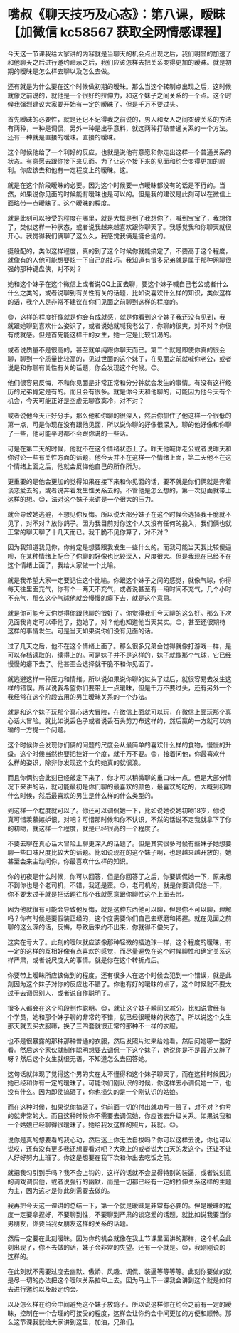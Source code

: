 # 嘴叔《聊天技巧及心态》：第八课，暧昧【加微信 kc58567 获取全网情感课程】

今天这一节课我给大家讲的内容就是当聊天的机会点出现之后，我们明显的加速了和他聊天之后进行邀约暗示之后，我们应该怎样去把关系变得更加的暧昧。就是初期的暧昧是怎么样去聊以及怎么去做。

还有就是为什么要在这个时候做初期的暧昧。那么当这个转制点出现之后，这时候就像之前说的，就他是一个很好的拉伸力，和这个妹子之间关系的一个点。这个时候我强烈建议大家要开始有一定的暧昧了。但是千万不要过头。

首先暧昧的必要性，就是还记不记得我之前说的，男人和女人之间突破关系的方法有两种，一种是调侃，另外一种是出乎意料，就这两种打破普通关系的一个方法。还有一种就是直接的暧昧。直接的暧昧。

这个时候他给了一个利好的反应，也就是说他有意愿和你走出这样一个普通关系的状态。有意愿去跟你接下来见面。为了让这个接下来的见面和约会变得更加的顺利。你应该去和他有一定程度上的暧昧。这。

就是在这个阶段暧昧的必要。因为这个时候要一点暧昧都没有的话是不行的。当然，如果说你见面的时候能有暧昧也是可以的。但是我的建议是此刻可以在微信上面略带一点暧昧了。这个暧昧的程度。

就是此刻可以接受的程度在哪里，就是大概是到了我想你了，喊到宝宝了，我想你了，类似这样一种状态，或者说我越来越喜欢跟你聊天了。我感觉我和你聊天就很开心。我觉得我们俩聊了这么久，我感觉我俩是挺合适的。

挺般配的，类似这样程度，真的到了这个时候你就能搞定了，不要高于这个程度，就像有的人他可能想要炫一下自己的技巧。我知道有很多兄弟就是属于那种网聊很强的那种键盘侠，对不对？

她和这个妹子在这个微信上或者说QQ上面去聊，要这个妹子喊自己老公或者什么什么之类的，或者说聊到有关性有关的话题，比如说喜欢什么样的知识，类似这样的话，我个人是非常不建议在你们见面之前聊到这样的程度的。

😊，这样的程度好像就是你会有成就感，就是你看到这个妹子我还没有见到，我就跟她聊到喜欢什么姿识了，或者说她就喊我老公了，你聊的很爽，对不对？你很有成就感。但是首先能这样干的女生，她一定是比较饥渴的。

或者说质量不是很高的，甚至就单纯跟你聊天而已。第二个就是即使你真的很会聊，聊到一个质量比较高的，见过世面的这个妹子，在见面之前就喊你老公，或者说是和你聊有关性有关的话题，你会发现这个时候。😊。

他们很容易反悔，不和你见面是非常正常和分分钟就会发生的事情。有没有这样经历的兄弟肯定是有的。而且会有很多。就是你今天和他聊的，可能因为他今天有个机会，今天可能正好是空虚无聊寂寞冷，对不对？

或者说他今天正好分手，那么他和你聊的很深入，然后你抓住了他这样一个很低的第一点，可是你现在没有跟他见面，所以说你聊的好像很深入，聊的他好像和你聊了一些，他可能平时都不会跟你说的一些话。

可是在第二天的时候，他就不在这个情绪状态上了。昨天他喊你老公或者说昨天和你讨论一些有关性方面的话题，他今天并不在这样一个情绪上面，第二天他不在这个情绪上面之后，他就会反悔他自己的所作所为。

更重要的是他会更加的觉得如果在接下来和你见面的话，要不就是你们俩就是奔着谈恋爱去的，或者说奔着发生性关系去的。不管他是怎么想的，第一次见面就带上这样的想。😊，法对这个妹子来讲是一个很大的压力。

就会导致她逃避，不想见你反悔。所以说大部分妹子在这个时候会选择我干脆就不见了，对不对？放你鸽子。因为我目前对你这个人又没有任何的投入，我们俩也就正常的聊天聊了十几天而已。我干脆不见你算了，对不对？

因为我知道我见你，你肯定是想要跟我发生一些什么的。而我可能当天我比较傻逼呗，在某种情绪上配合了你聊的好像也比较深入，尺度很大。但是我现在已经不在这个情绪上面了，我给大家做一个比喻。

就是我希望大家一定要记住这个比喻。你跟这个妹子之间的感觉，就像气球，你得每天往里面充气，你有个一两天不充气，或者说甚至有一段时间不充气，几个小时不充气，那么这个气球他就会慢慢的瘪下去，就是这个意思。

就是你可能今天你觉得你跟他聊的很好了。你觉得我们今天聊的这么好。那么下次见面我肯定可以牵他了，抱她了。对？他也知道他当天其实。😊，甚至还很期待这样的事情发生。可是当天如果说你们没有见面的话。

过了几天之后，他不在这个情绪上面了。那么很多兄弟会觉得就像打游戏一样，是可以存档读取的，续得上的。可是妹子并不是这样的，妹子就像那个气球，它已经慢慢的瘪下去了。他甚至会选择就干脆不和你见面了。

就逃避这样一种压力和情绪。所以说如果说你聊的过头了过后，就很容易去发生这样的错误。所以说我希望你们要带上一点暧昧，但是千万不要过头，还有另外一个我经常在这个阶段去用的男生暧昧关系的一个办法。

就是和这个妹子玩那个真心话大冒险，在微信上面就可以玩，在微信上面玩那个真心话大冒险。就比如说丢色子或者说丢石头剪刀布这样的，然后赢的一方就可以向输的一方提一个问题。

这个时候你会发现你们俩的问题的尺度会从最简单的喜欢什么样的食物，慢慢的升级。这个时候当然也要把控好一个度，就千万不要。😊，接着问他，你最喜欢什么样的姿识，除非你发现这个女的她真的就很浪。

而且你俩约会此刻已经敲定下来了，你才可以稍微聊的重口味一点。但是大部分情况下来讲的话，就可能最初是你们聊的最喜欢的颜色，最喜欢的吃的，大概到初吻什么时候，然后最喜欢的男生是什么样的什么类型的。

到这样一个程度就可以了。你还可以调侃她一下，比如说她说她初吻18岁，你说真可惜羡慕嫉妒恨，对吧？可惜那时候和你不认识，不然的话说不定我就拿下了你的初吻，就这样一个程度，就是已经很高的一个程度了。

不要去聊在真心话大冒险上聊更深入的话题了。但是其实很多时候有些妹子她想要聊一些口味尺度比较大的话题。比如说现在的这个妹子啊，也是越来越开放的，她甚至会来主动问你，你最喜欢什么样的知识。

你的初夜是什么时候，你可以回答，但是你回答了之后，你要调侃她一下，原来想不到你也是个老司机，不错，我还是蛮。😊，老司机的，就是你要调侃他一下，你不要太过于就是把话题往那个我就愿意跟你聊性这个上面去带。

因为他就很有可能会导致他反悔，就是这种东西他可以聊，但是你不可以聊，理解吗？你有时候是要假装正经的，这个度需要你们自己去琢磨和把握。就在见面之前聊的这么深的话，反悔，导致后来约不出来，你就得不偿失了。

这实在亏大了。此刻的暧昧就应该像那种轻微的插边球一样，这个程度的暧昧，有一定的这样的互相好像有点喜欢的感觉，而尽量避免在这个时候聊性和确定关系这样严肃，或者说尺度大的事情。就是你在这个转折点后。

你要带上暧昧所应该做到的程度。还有很多人在这个时候会犯到一个错误，就是此刻因为这个妹子对你的反应也不错了。你也有好的暧昧的点了，这个时候就不要太过于去调侃别人，或者说自作聪明了。

很多人都会在这个阶段制作聪明。😊，就让这个妹子瞬间又减分。比如说曾经有个学员，她和那个妹子聊的非常的不错，就已经很暧昧的状态了。所以说这个女生那天就去买衣服嘛，换了三四套就很正常的那种不一样的衣服。

也不是很暴露的那种那种普通的衣服，然后发照片过来给她看。然后问她哪一套好看。然后这个家伙就制作聪明想要去调侃一下这个妹子，她说你是不是最近又胖了呀？然后这个女生就很无语，不知道怎么去回答她。

这句话就体现了觉得这个男的实在太不懂得和这个妹子聊天了。而在这种时候因为她已经和你有一定的暧昧了。可能你们刚认识的时候，你这样去小调侃她一下，也没有什么。因为即使搞砸了，你也损失的是一个刚认识的姑娘。

而在这种时候，如果说你搞砸了，你前面一切的付出就功亏一篑了，对不对？你亏的就非常的大。而且这种时候你不需要去调侃她，你应该去升级关系。如果说我和一个姑娘已经聊得很暧昧了。她给我发这样的照片，我就。😊。

说你是真的想要看的我心动，然后迷上你无法自拔吗？你可以这样去说，你也可以说哎，还有没有更多我还想要看对吧？大晚上的或者说大白天的发这个，还让不让人好好努力上班了。你这是想要在我下次和你出去吃饭之前。

就把我勾引到手吗？我不会上钩的，这样的话就不会显得特别的装逼，或者说刻意的调戏调侃他，或者说强行的幽默，而是一切都已经有一定的拉伸关系这样的主题为主，因为这才是你此刻需要去做的。

我再把今天这一课讲的总结一下，第一个就是暧昧是非常有必要的。但是暧昧的程度一定要拿捏好，不要聊到性，不要聊到严肃的谈恋爱的话题，就比如说我要当你男朋友，你要当我女朋友这样的关系的话题。

然后一定要在此刻暧昧。因为你的机会就像在我上节课里面讲的那样，这个机会此刻出现了，你不去做的话，妹子会非常的失望。还有一个就是。😊，我刚刚说的这样的。

在此刻就不需要过度去幽默、傲娇、风趣、调侃、装逼等等等等。此刻你要做的就是尽一切的办法把这个暧昧关系拉伸上去。因为马上下一课我会讲到这个就是如何去进行邀约以及敲定约会。

以及怎么样在约会中间避免这个妹子放鸽子。所以说这样你在约会之前有一定的暧昧，控制在一个合理的可接受的程度，这样会让你约会中间更加的方便和顺畅。那么这节课我就给大家讲到这里，加油，兄弟们。


